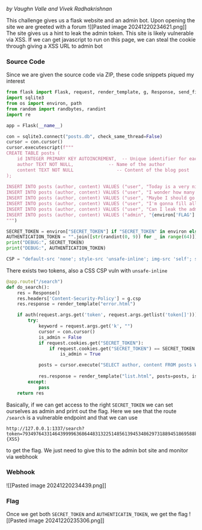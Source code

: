 
_by Vaughn Valle and Vivek Radhakrishnan_

This challenge gives us a flask website and an admin bot. Upon opening the site we are greeted with a forum
![[Pasted image 20241220234621.png]]
The site gives us a hint to leak the admin token. This site is likely vulnerable via XSS. If we can get javascript to run on this page, we can steal the cookie through giving a XSS URL to admin bot
### Source Code

Since we are given the source code via ZIP, these code snippets piqued my interest
```python
from flask import Flask, request, render_template, g, Response, send_file
import sqlite3
from os import environ, path
from random import randbytes, randint
import re

app = Flask(__name__)

con = sqlite3.connect("posts.db", check_same_thread=False)
cursor = con.cursor()
cursor.executescript(f"""
CREATE TABLE posts (
    id INTEGER PRIMARY KEY AUTOINCREMENT,  -- Unique identifier for each post
    author TEXT NOT NULL,             -- Name of the author
    content TEXT NOT NULL                -- Content of the blog post
);
                  
INSERT INTO posts (author, content) VALUES ("user", "Today is a very nice day");
INSERT INTO posts (author, content) VALUES ("user", "I wonder how many challenge can I solve today");
INSERT INTO posts (author, content) VALUES ("user", "Maybe I should go touch some grass?");
INSERT INTO posts (author, content) VALUES ("user", "I'm gonna fill all the posts with non-sense texts");
INSERT INTO posts (author, content) VALUES ("user", "Can I leak the admin's note?");
INSERT INTO posts (author, content) VALUES ("admin", "{environ['FLAG'] if 'FLAG' in environ else 'W1{flag}'}");
""")

SECRET_TOKEN = environ["SECRET_TOKEN"] if "SECRET_TOKEN" in environ else randbytes(16).hex()
AUTHENTICATION_TOKEN = "".join([str(randint(0, 9)) for _ in range(64)])
print("DEBUG:", SECRET_TOKEN)
print("DEBUG:", AUTHENTICATION_TOKEN)

CSP = "default-src 'none'; style-src 'unsafe-inline'; img-src 'self'; script-src 'nonce-%s'"
```
There exists two tokens, also a CSS CSP vuln with `unsafe-inline`
```python
@app.route("/search")
def do_search():
    res = Response()
    res.headers['Content-Security-Policy'] = g.csp
    res.response = render_template("error.html")

    if auth(request.args.get('token', request.args.getlist('token[]'))):
        try:
            keyword = request.args.get('k', "")
            cursor = con.cursor()
            is_admin = False
            if request.cookies.get("SECRET_TOKEN"):
                if request.cookies.get("SECRET_TOKEN") == SECRET_TOKEN:
                    is_admin = True

            posts = cursor.execute("SELECT author, content FROM posts WHERE content like ?", (keyword.replace("%", "").replace("?", "") + "%",)).fetchall()
            
            res.response = render_template("list.html", posts=posts, is_admin=is_admin, nonce=g.nonce)
        except:
            pass
    return res

```
Basically, if we can get access to the right `SECRET_TOKEN` we can set ourselves as admin and print out the flag. Here we see that the route `/search` is a vulnerable endpoint and that we can use 
```
http://127.0.0.1:1337/search?token=7934976433146439999636864483132251485613945348629731889451869588k={XSS}
```

 to get the flag. We just need to give this to the admin bot site and monitor via webhook
### Webhook
![[Pasted image 20241220234439.png]]

### Flag
Once we get both `SECRET_TOKEN` and `AUTHENTICATIN_TOKEN`, we get the flag
![[Pasted image 20241220235306.png]]